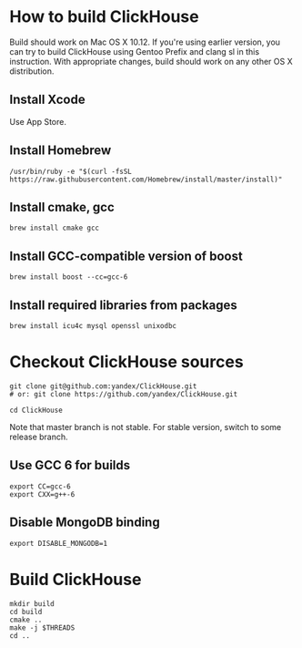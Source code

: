 # How to build ClickHouse

Build should work on Mac OS X 10.12. If you're using earlier version, you can try to build ClickHouse using Gentoo Prefix and clang sl in this instruction.
With appropriate changes, build should work on any other OS X distribution.

## Install Xcode

Use App Store.

## Install Homebrew

```
/usr/bin/ruby -e "$(curl -fsSL https://raw.githubusercontent.com/Homebrew/install/master/install)"
```

## Install cmake, gcc

```
brew install cmake gcc
```

## Install GCC-compatible version of boost

```
brew install boost --cc=gcc-6
```

## Install required libraries from packages

```
brew install icu4c mysql openssl unixodbc
```

# Checkout ClickHouse sources

```
git clone git@github.com:yandex/ClickHouse.git
# or: git clone https://github.com/yandex/ClickHouse.git

cd ClickHouse
```

Note that master branch is not stable.
For stable version, switch to some release branch.

## Use GCC 6 for builds

```
export CC=gcc-6
export CXX=g++-6
```

## Disable MongoDB binding
```
export DISABLE_MONGODB=1
```

# Build ClickHouse

```
mkdir build
cd build
cmake ..
make -j $THREADS
cd ..
```
